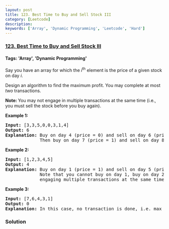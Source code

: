 ```yaml
---
layout: post
title: 123. Best Time to Buy and Sell Stock III
category: [Leetcode]
description: 
keywords: ['Array', 'Dynamic Programming', 'Leetcode', 'Hard']
---
```

### [123. Best Time to Buy and Sell Stock III](https://leetcode.com/problems/best-time-to-buy-and-sell-stock-iii)

#### Tags: 'Array', 'Dynamic Programming'

<div class="content__u3I1 question-content__JfgR"><div><p>Say you have an array for which the <em>i</em><sup>th</sup> element is the price of a given stock on day <em>i</em>.</p>
<p>Design an algorithm to find the maximum profit. You may complete at most <em>two</em> transactions.</p>
<p><strong>Note: </strong>You may not engage in multiple transactions at the same time (i.e., you must sell the stock before you buy again).</p>
<p><strong>Example 1:</strong></p>
<pre><strong>Input:</strong> [3,3,5,0,0,3,1,4]
<strong>Output:</strong> 6
<strong>Explanation:</strong> Buy on day 4 (price = 0) and sell on day 6 (price = 3), profit = 3-0 = 3.
             Then buy on day 7 (price = 1) and sell on day 8 (price = 4), profit = 4-1 = 3.</pre>
<p><strong>Example 2:</strong></p>
<pre><strong>Input:</strong> [1,2,3,4,5]
<strong>Output:</strong> 4
<strong>Explanation:</strong> Buy on day 1 (price = 1) and sell on day 5 (price = 5), profit = 5-1 = 4.
             Note that you cannot buy on day 1, buy on day 2 and sell them later, as you are
             engaging multiple transactions at the same time. You must sell before buying again.
</pre>
<p><strong>Example 3:</strong></p>
<pre><strong>Input:</strong> [7,6,4,3,1]
<strong>Output:</strong> 0
<strong>Explanation:</strong> In this case, no transaction is done, i.e. max profit = 0.</pre>
</div></div>

### Solution
